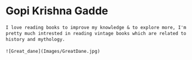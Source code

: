 # Gopi Krishna Gadde

    I love reading books to improve my knowledge & to explore more, I'm pretty much intrested in reading vintage books which are related to history and mythology.

    ![Great_dane](Images/GreatDane.jpg)

